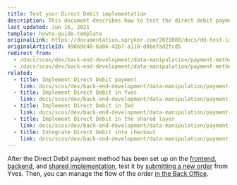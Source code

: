 ```yaml
---
title: Test your Direct Debit implementation
description: This document describes how to test the direct debit payment implementation.
last_updated: Jun 16, 2021
template: howto-guide-template
originalLink: https://documentation.spryker.com/2021080/docs/dd-test-implementation
originalArticleId: 99869c48-6a06-42b7-a110-d06efad2fcd5
redirect_from:
  - /docs/scos/dev/back-end-development/data-manipulation/payment-methods/direct-debit-example-implementation/test-your-direct-debit-implementation.html
  - /docs/scos/dev/back-end-development/data-manipulation/payment-methods/direct-debit-example-implementation/testing-your-direct-debit-implementation.html
related:
  - title: Implement Direct Debit payment
    link: docs/scos/dev/back-end-development/data-manipulation/payment-methods/direct-debit-example-implementation/implement-direct-debit-payment.html
  - title: Implement Direct Debit in Yves
    link: docs/scos/dev/back-end-development/data-manipulation/payment-methods/direct-debit-example-implementation/implement-direct-debit-in-yves.html
  - title: Implement Direct Debit in Zed
    link: docs/scos/dev/back-end-development/data-manipulation/payment-methods/direct-debit-example-implementation/implement-direct-debit-in-zed.html
  - title: Implement Direct Debit in the shared layer
    link: docs/scos/dev/back-end-development/data-manipulation/payment-methods/direct-debit-example-implementation/implement-direct-debit-in-the-shared-layer.html
  - title: Integrate Direct Debit into checkout
    link: docs/scos/dev/back-end-development/data-manipulation/payment-methods/direct-debit-example-implementation/integrate-direct-debit-into-checkout.html
---
```


After the Direct Debit payment method has been set up on the [frontend](/docs/dg/dev/backend-development/data-manipulation/payment-methods/direct-debit-example-implementation/implement-direct-debit-in-yves.html), [backend](/docs/dg/dev/backend-development/data-manipulation/payment-methods/direct-debit-example-implementation/implement-direct-debit-in-zed.html), and [shared implementation](/docs/dg/dev/backend-development/data-manipulation/payment-methods/direct-debit-example-implementation/implement-direct-debit-in-the-shared-layer.html), test it by [submitting a new order](/docs/pbc/all/cart-and-checkout/{{site.version}}/base-shop/feature-overviews/checkout-feature-overview/multi-step-checkout-overview.html) from Yves. Then, you can manage the flow of the order [in the Back Office](/docs/pbc/all/order-management-system/{{site.version}}/base-shop/manage-in-the-back-office/orders/change-the-state-of-order-items.html).
